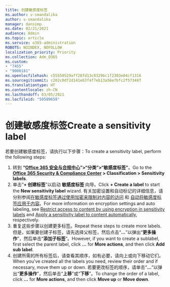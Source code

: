 ```yaml
---
title: 创建敏感度标签
ms.author: v-smandalika
author: v-smandalika
manager: dansimp
ms.date: 02/21/2021
audience: Admin
ms.topic: article
ms.service: o365-administration
ROBOTS: NOINDEX, NOFOLLOW
localization_priority: Priority
ms.collection: Adm_O365
ms.custom:
- "7455"
- "9000181"
ms.openlocfilehash: c55550529aff28fd13c8329bc1f2303e04cf1316
ms.sourcegitcommit: c202c0df2d141e63f4f7eb13a56efbfc2f57348f
ms.translationtype: HT
ms.contentlocale: zh-CN
ms.lasthandoff: 03/05/2021
ms.locfileid: "50509658"
---
```

# <a name="create-a-sensitivity-label"></a><span data-ttu-id="6eedb-102">创建敏感度标签</span><span class="sxs-lookup"><span data-stu-id="6eedb-102">Create a sensitivity label</span></span>

<span data-ttu-id="6eedb-103">若要创建敏感度标签，请执行以下步骤：</span><span class="sxs-lookup"><span data-stu-id="6eedb-103">To create a sensitivity label, perform the following steps:</span></span>

1. <span data-ttu-id="6eedb-104">转到 **“[Office 365 安全与合规中心](https://sip.protection.office.com/)”>“分类”>“敏感度标签”**。</span><span class="sxs-lookup"><span data-stu-id="6eedb-104">Go to the **[Office 365 Security & Compliance Center](https://sip.protection.office.com/) > Classification > Sensitivity labels**.</span></span>
2. <span data-ttu-id="6eedb-105">单击“**+ 创建标签**”以启动 **敏感度标签** 向导。</span><span class="sxs-lookup"><span data-stu-id="6eedb-105">Click **+ Create a label** to start the **New sensitivity label** wizard.</span></span> <span data-ttu-id="6eedb-106">有关加密设置和自动标记的详细信息，请分别参阅[在敏感度标签通过使用加密来限制对内容的访问](https://docs.microsoft.com/microsoft-365/compliance/encryption-sensitivity-labels) 和 [自动将敏感度标签应用于内容](https://docs.microsoft.com/microsoft-365/compliance/apply-sensitivity-label-automatically)。</span><span class="sxs-lookup"><span data-stu-id="6eedb-106">For more information on encryption settings and auto labeling, see [Restrict access to content by using encryption in sensitivity labels](https://docs.microsoft.com/microsoft-365/compliance/encryption-sensitivity-labels) and [Apply a sensitivity label to content automatically](https://docs.microsoft.com/microsoft-365/compliance/apply-sensitivity-label-automatically), respectively.</span></span>
3. <span data-ttu-id="6eedb-107">重复这些步骤以创建更多标签。</span><span class="sxs-lookup"><span data-stu-id="6eedb-107">Repeat these steps to create more labels.</span></span> <span data-ttu-id="6eedb-108">但是，如果要创建子标签，请先选择父标签，然后点击“**...**”以弹出“**更多操作**”，然后单击“**添加子标签**”。</span><span class="sxs-lookup"><span data-stu-id="6eedb-108">However, if you want to create a sublabel, first select the parent label, click **...** for **More actions**, and then click **Add sub label**.</span></span>
4. <span data-ttu-id="6eedb-109">创建所需的所有标签后，请查看其顺序，如有必要，请向上或向下移动它们。</span><span class="sxs-lookup"><span data-stu-id="6eedb-109">When you've created all the labels you need, review their order and if necessary, move them up or down.</span></span> <span data-ttu-id="6eedb-110">若要更改标签的顺序，请单击“**...**”以弹出“**更多操作**”，然后单击“**上移**”或“**下移**”。</span><span class="sxs-lookup"><span data-stu-id="6eedb-110">To change the order of a label, click **...** for **More actions**, and then click **Move up** or **Move down**.</span></span> 
